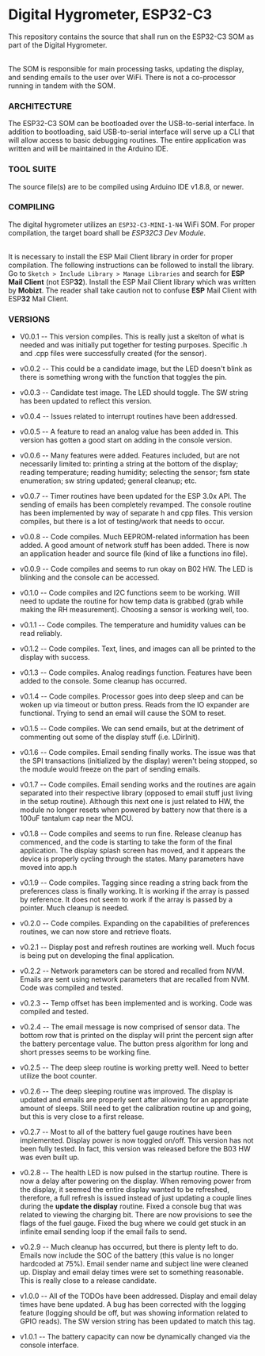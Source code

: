 # Digital Hygrometer, ESP32-C3 #

This repository contains the source that shall run on the ESP32-C3 SOM as part of the Digital Hygrometer. <br><br>

The SOM is responsible for main processing tasks, updating the display, and sending emails to the user over WiFi.  There is not a co-processor running in tandem with the SOM.  

### ARCHITECTURE ###
The ESP32-C3 SOM can be bootloaded over the USB-to-serial interface.  In addition to bootloading, said USB-to-serial interface will serve up a CLI that will allow access to basic debugging routines.  The entire application was written and will be maintained in the Arduino IDE. <br>

### TOOL SUITE ###

The source file(s) are to be compiled using Arduino IDE v1.8.8, or newer.   <br>

### COMPILING ###
The digital hygrometer utilizes an `ESP32-C3-MINI-1-N4` WiFi SOM.  For proper compilation, the target board shall be *ESP32C3 Dev Module*.  <br><br>

It is necessary to install the ESP Mail Client library in order for proper compilation.  The following instructions can be followed to install the library.  
Go to `Sketch > Include Library > Manage Libraries` and search for **ESP Mail Client** (not ESP**32**). Install the ESP Mail Client library which was written by **Mobizt**.  The reader shall take caution not to confuse **ESP** Mail Client with ESP**32** Mail Client.  

### VERSIONS ###
* V0.0.1 -- This version compiles.  This is really just a skelton of what is needed and was initially put together for testing purposes.  Specific .h and .cpp files were successfully created (for the sensor).    

* v0.0.2 -- This could be a candidate image, but the LED doesn't blink as there is something wrong with the function that toggles the pin.  

* v0.0.3 -- Candidate test image.  The LED should toggle.  The SW string has been updated to reflect this version.

* v0.0.4 -- Issues related to interrupt routines have been addressed.

* v0.0.5 -- A feature to read an analog value has been added in.  This version has gotten a good start on adding in the console version.  

* v0.0.6 -- Many features were added.  Features included, but are not necessarily limited to: printing a string at the bottom of the display; reading temperature; reading humidity; selecting the sensor; fsm state enumeration; sw string updated; general cleanup; etc. 

* v0.0.7 -- Timer routines have been updated for the ESP 3.0x API.  The sending of emails has been completely revamped.  The console routine has been implemented by way of separate h and cpp files.  This version compiles, but there is a lot of testing/work that needs to occur.  

* v0.0.8 --  Code compiles.  Much EEPROM-related information has been added.  A good amount of network stuff has been added.  There is now an application header and source file (kind of like a functions ino file).

* v0.0.9 --  Code compiles and seems to run okay on B02 HW.  The LED is blinking and the console can be accessed.  

* v0.1.0 -- Code compiles and I2C functions seem to be working. Will need to update the routine for how temp data is grabbed (grab while making the RH measurement).  Choosing a sensor is working well, too.

* v0.1.1 -- Code compiles.  The temperature and humidity values can be read reliably.  

* v0.1.2 -- Code compiles.  Text, lines, and images can all be printed to the display with success.    

* v0.1.3 -- Code compiles.  Analog readings function.  Features have been added to the console.  Some cleanup has occurred.  

* v0.1.4 -- Code compiles.  Processor goes into deep sleep and can be woken up via timeout or button press.  Reads from the IO expander are functional.  Trying to send an email will cause the SOM to reset.  

* v0.1.5 -- Code compiles.  We can send emails, but at the detriment of commenting out some of the display stuff (i.e. LDirInit).  

* v0.1.6 -- Code compiles.  Email sending finally works.  The issue was that the SPI transactions (initialized by the display) weren't being stopped, so the module would freeze on the part of sending emails.  

* v0.1.7 -- Code compiles.  Email sending works and the routines are again separated into their respective library (opposed to email stuff just living in the setup routine).  Although this next one is just related to HW, the module no longer resets when powered by battery now that there is a 100uF tantalum cap near the MCU.

* v0.1.8 -- Code compiles and seems to run fine.  Release cleanup has commenced, and the code is starting to take the form of the final application.  The display splash screen has moved, and it appears the device is properly cycling through the states. Many parameters have moved into app.h

* v0.1.9 -- Code compiles.  Tagging since reading a string back from the preferences class is finally working. It is working if the array is passed by reference.  It does not seem to work if the array is passed by a pointer.  Much cleanup is needed.  

* v0.2.0 -- Code compiles.  Expanding on the capabilities of preferences routines, we can now store and retrieve floats.

* v0.2.1 -- Display post and refresh routines are working well.  Much focus is being put on developing the final application.  

* v0.2.2 -- Network parameters can be stored and recalled from NVM.  Emails are sent using network parameters that are recalled from NVM.  Code was compiled and tested.

* v0.2.3 -- Temp offset has been implemented and is working.  Code was compiled and tested.

* v0.2.4 -- The email message is now comprised of sensor data.  The bottom row that is printed on the display will print the percent sign after the battery percentage value.  The button press algorithm for long and short presses seems to be working fine.      

* v0.2.5 -- The deep sleep routine is working pretty well.  Need to better utilize the boot counter.  

* v0.2.6 -- The deep sleeping routine was improved.  The display is updated and emails are properly sent after allowing for an appropriate amount of sleeps.  Still need to get the calibration routine up and going, but this is very close to a first release.  

* v0.2.7 -- Most to all of the battery fuel gauge routines have been implemented.  Display power is now toggled on/off.  This version has not been fully tested.  In fact, this version was released before the B03 HW was even built up.  

* v0.2.8 -- The health LED is now pulsed in the startup routine.  There is now a delay after powering on the display.  When removing power from the display, it seemed the entire display wanted to be refreshed, therefore, a full refresh is issued instead of just updating a couple lines during the **update the display** routine.  Fixed a console bug that was related to viewing the charging bit.  There are now provisions to see the flags of the fuel gauge. Fixed the bug where we could get stuck in an infinite email sending loop if the email fails to send.  

* v0.2.9 -- Much cleanup has occurred, but there is plenty left to do.  Emails now include the SOC of the battery (this value is no longer hardcoded at 75%).  Email sender name and subject line were cleaned up.  Display and email delay times were set to something reasonable.  This is really close to a release candidate.  

* v1.0.0 -- All of the TODOs have been addressed.  Display and email delay times have bene updated.  A bug has been corrected with the logging feature (logging should be off, but was showing information related to GPIO reads). The SW version string has been updated to match this tag.    

* v1.0.1 -- The battery capacity can now be dynamically changed via the console interface.    